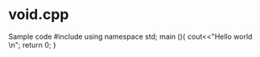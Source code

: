 # void.cpp
Sample code
#include <iostream>
using namespace std;
 main (){
cout<<"Hello world \n";
return 0;
}
